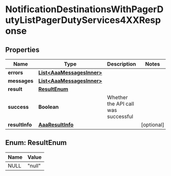 

# NotificationDestinationsWithPagerDutyListPagerDutyServices4XXResponse


## Properties

| Name | Type | Description | Notes |
|------------ | ------------- | ------------- | -------------|
|**errors** | [**List&lt;AaaMessagesInner&gt;**](AaaMessagesInner.md) |  |  |
|**messages** | [**List&lt;AaaMessagesInner&gt;**](AaaMessagesInner.md) |  |  |
|**result** | [**ResultEnum**](#ResultEnum) |  |  |
|**success** | **Boolean** | Whether the API call was successful |  |
|**resultInfo** | [**AaaResultInfo**](AaaResultInfo.md) |  |  [optional] |



## Enum: ResultEnum

| Name | Value |
|---- | -----|
| NULL | &quot;null&quot; |



